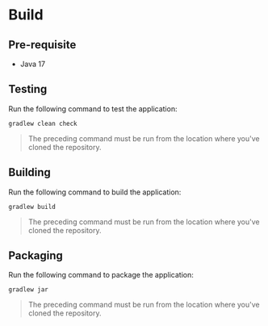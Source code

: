# Build

## Pre-requisite

* Java 17

## Testing

Run the following command to test the application:

```
gradlew clean check
```

> The preceding command must be run from the location where you've cloned the repository.

## Building

Run the following command to build the application:

```
gradlew build
```

> The preceding command must be run from the location where you've cloned the repository.

## Packaging

Run the following command to package the application:

```
gradlew jar
```

> The preceding command must be run from the location where you've cloned the repository.